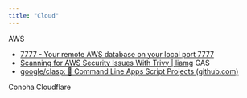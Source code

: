 ```yaml
---
title: "Cloud"
---
```


AWS
- [7777 - Your remote AWS database on your local port 7777](https://port7777.com/)
- [Scanning for AWS Security Issues With Trivy | liamg](https://lia.mg/posts/trivy-aws/)
GAS
- [google/clasp: 🔗 Command Line Apps Script Projects (github.com)](https://github.com/google/clasp)

Conoha
Cloudflare